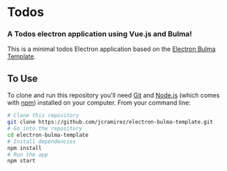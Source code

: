 # Todos
### A Todos electron application using Vue.js and Bulma!

This is a minimal todos Electron application based on the [Electron Bulma Template](https://github.com/jcramirez/electron-bulma-template).


## To Use

To clone and run this repository you'll need [Git](https://git-scm.com) and [Node.js](https://nodejs.org/en/download/) (which comes with [npm](http://npmjs.com)) installed on your computer. From your command line:

```bash
# Clone this repository
git clone https://github.com/jcramirez/electron-bulma-template.git
# Go into the repository
cd electron-bulma-template
# Install dependencies
npm install
# Run the app
npm start
```
